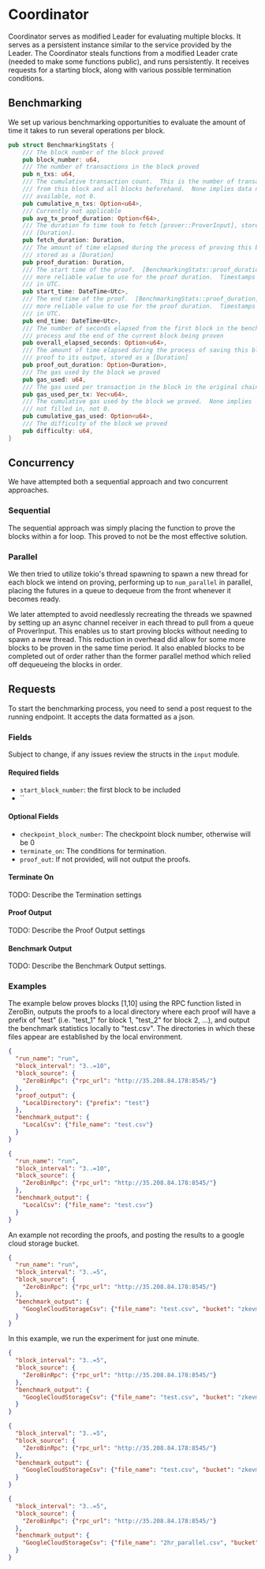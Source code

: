 # Coordinator

Coordinator serves as modified Leader for evaluating multiple blocks.  It serves as a persistent instance similar to the service provided by the Leader.  The Coordinator steals functions from a modified Leader crate (needed to make some functions public), and runs persistently.  It receives requests for a starting block, along with various possible termination conditions.

## Benchmarking

We set up various benchmarking opportunities to evaluate the amount of time it takes to run several operations per block.

```rust
pub struct BenchmarkingStats {
    /// The block number of the block proved
    pub block_number: u64,
    /// The number of transactions in the block proved
    pub n_txs: u64,
    /// The cumulative transaction count.  This is the number of transactions
    /// from this block and all blocks beforehand.  None implies data not
    /// available, not 0.
    pub cumulative_n_txs: Option<u64>,
    /// Currently not applicable
    pub avg_tx_proof_duration: Option<f64>,
    /// The duration fo time took to fetch [prover::ProverInput], stored as a
    /// [Duration].
    pub fetch_duration: Duration,
    /// The amount of time elapsed during the process of proving this block,
    /// stored as a [Duration]
    pub proof_duration: Duration,
    /// The start time of the proof.  [BenchmarkingStats::proof_duration] is a
    /// more reliable value to use for the proof duration.  Timestamps measured
    /// in UTC.
    pub start_time: DateTime<Utc>,
    /// The end time of the proof.  [BenchmarkingStats::proof_duration] is a
    /// more reliable value to use for the proof duration.  Timestamps measured
    /// in UTC.
    pub end_time: DateTime<Utc>,
    /// The number of seconds elapsed from the first block in the benchmarking
    /// process and the end of the current block being proven
    pub overall_elapsed_seconds: Option<u64>,
    /// The amount of time elapsed during the process of saving this block's
    /// proof to its output, stored as a [Duration]
    pub proof_out_duration: Option<Duration>,
    /// The gas used by the block we proved
    pub gas_used: u64,
    /// The gas used per transaction in the block in the original chain
    pub gas_used_per_tx: Vec<u64>,
    /// The cumulative gas used by the block we proved.  None implies
    /// not filled in, not 0.
    pub cumulative_gas_used: Option<u64>,
    /// The difficulty of the block we proved
    pub difficulty: u64,
}
```

## Concurrency

We have attempted both a sequential approach and two concurrent approaches.

### Sequential

The sequential approach was simply placing the function to prove the blocks within a for loop.  This proved to not be the most effective solution.  

### Parallel

We then tried to utilize tokio's thread spawning to spawn a new thread for each block we intend on proving, performing up to `num_parallel` in parallel, placing the futures in a queue to dequeue from the front whenever it becomes ready.

We later attempted to avoid needlessly recreating the threads we spawned by setting up an async channel receiver in each thread to pull from a queue of ProverInput.  This enables us to start proving blocks without needing to spawn a new thread.  This reduction in overhead did allow for some more blocks to be proven in the same time period.  It also enabled blocks to be completed out of order rather than the former parallel method which relied off dequeueing the blocks in order.

## Requests

To start the benchmarking process, you need to send a post request to the running endpoint.  It accepts the data formatted as a json.

### Fields

Subject to change, if any issues review the structs in the `input` module.

#### Required fields

- `start_block_number`: the first block to be included
- ``

#### Optional Fields

- `checkpoint_block_number`: The checkpoint block number, otherwise will be 0
- `terminate_on`: The conditions for termination.
- `proof_out`: If not provided, will not output the proofs.  

#### Terminate On

TODO: Describe the Termination settings

#### Proof Output

TODO: Describe the Proof Output settings

#### Benchmark Output

TODO: Describe the Benchmark Output settings.

### Examples

The example below proves blocks [1,10] using the RPC function listed in ZeroBin, outputs the proofs to a local directory where each proof will have a prefix of "test" (i.e. "test_1" for block 1, "test_2" for block 2, ...), and output the benchmark statistics locally to "test.csv".  The directories in which these files appear are established by the local environment.

```json
{
  "run_name": "run",
  "block_interval": "3..=10",
  "block_source": {
    "ZeroBinRpc": {"rpc_url": "http://35.208.84.178:8545/"}
  },
  "proof_output": {
    "LocalDirectory": {"prefix": "test"}
  },
  "benchmark_output": {
    "LocalCsv": {"file_name": "test.csv"}
  }
}
```

```json
{
  "run_name": "run",
  "block_interval": "3..=10",
  "block_source": {
    "ZeroBinRpc": {"rpc_url": "http://35.208.84.178:8545/"}
  },
  "benchmark_output": {
    "LocalCsv": {"file_name": "test.csv"}
  }
}
```

An example not recording the proofs, and posting the results to a google cloud storage bucket.

```json
{
  "run_name": "run",
  "block_interval": "3..=5",
  "block_source": {
    "ZeroBinRpc": {"rpc_url": "http://35.208.84.178:8545/"}
  },
  "benchmark_output": {
    "GoogleCloudStorageCsv": {"file_name": "test.csv", "bucket": "zkevm-csv"}
  }
}
```

In this example, we run the experiment for just one minute.

```json
{
  "block_interval": "3..=5",
  "block_source": {
    "ZeroBinRpc": {"rpc_url": "http://35.208.84.178:8545/"}
  },
  "benchmark_output": {
    "GoogleCloudStorageCsv": {"file_name": "test.csv", "bucket": "zkevm-csv"}
  }
}
```

```json
{
  "block_interval": "3..=5",
  "block_source": {
    "ZeroBinRpc": {"rpc_url": "http://35.208.84.178:8545/"}
  },
  "benchmark_output": {
    "GoogleCloudStorageCsv": {"file_name": "test.csv", "bucket": "zkevm-csv"}
  }
}
```

```json
{
  "block_interval": "3..=5",
  "block_source": {
    "ZeroBinRpc": {"rpc_url": "http://35.208.84.178:8545/"}
  },
  "benchmark_output": {
    "GoogleCloudStorageCsv": {"file_name": "2hr_parallel.csv", "bucket": "zkevm-csv"}
  }
}
```
